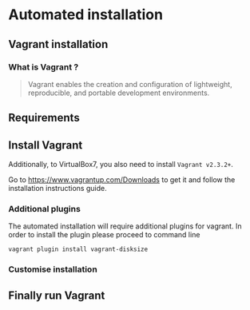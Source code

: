 # Automated installation

## Vagrant installation

### What is Vagrant ?

> Vagrant enables the creation and configuration of lightweight, reproducible, and portable development environments.



## Requirements

## Install Vagrant

Additionally, to VirtualBox7, you also need to install `Vagrant v2.3.2+`.

Go to https://www.vagrantup.com/Downloads to get it and follow the installation instructions guide.

### Additional plugins

The automated installation will require additional plugins for vagrant. 
In order to install the plugin please proceed to command line 

```shell
vagrant plugin install vagrant-disksize
```

### Customise installation

## Finally run Vagrant
